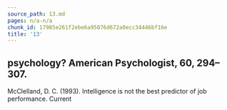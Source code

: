 ```yaml
---
source_path: 13.md
pages: n/a-n/a
chunk_id: 17985e261f2ebe6a95076d672a0ecc34446bf16e
title: '13'
---
```

## psychology? American Psychologist, 60, 294–307.

McClelland, D. C. (1993). Intelligence is not the best predictor of job performance. Current
